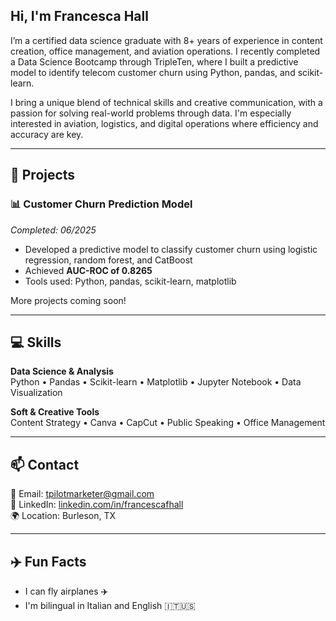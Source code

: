 ## Hi, I'm Francesca Hall

I’m a certified data science graduate with 8+ years of experience in content creation, office management, and aviation operations. I recently completed a Data Science Bootcamp through TripleTen, where I built a predictive model to identify telecom customer churn using Python, pandas, and scikit-learn.

I bring a unique blend of technical skills and creative communication, with a passion for solving real-world problems through data. I'm especially interested in aviation, logistics, and digital operations where efficiency and accuracy are key.

---

## 🚀 Projects

### 📊 Customer Churn Prediction Model  
*Completed: 06/2025*  
- Developed a predictive model to classify customer churn using logistic regression, random forest, and CatBoost  
- Achieved **AUC-ROC of 0.8265**  
- Tools used: Python, pandas, scikit-learn, matplotlib  

More projects coming soon!

---

## 💻 Skills

**Data Science & Analysis**  
Python • Pandas • Scikit-learn • Matplotlib • Jupyter Notebook • Data Visualization  

**Soft & Creative Tools**  
Content Strategy • Canva • CapCut • Public Speaking • Office Management  

---

## 📫 Contact

📧 Email: tpilotmarketer@gmail.com  
🔗 LinkedIn: [linkedin.com/in/francescafhall](https://linkedin.com/in/francescafhall)  
🌍 Location: Burleson, TX  

---

## ✈️ Fun Facts  
- I can fly airplanes ✈️  
- I'm bilingual in Italian and English 🇮🇹🇺🇸  


